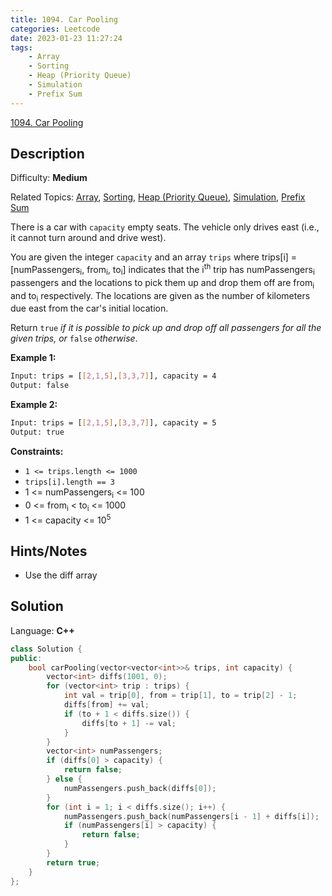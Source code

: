 ```yaml
---
title: 1094. Car Pooling
categories: Leetcode
date: 2023-01-23 11:27:24
tags:
    - Array
    - Sorting
    - Heap (Priority Queue)
    - Simulation
    - Prefix Sum
---
```


[1094\. Car Pooling](https://leetcode.com/problems/car-pooling/)

## Description

Difficulty: **Medium**

Related Topics: [Array](https://leetcode.com/tag/array/), [Sorting](https://leetcode.com/tag/sorting/), [Heap (Priority Queue)](https://leetcode.com/tag/heap-priority-queue/), [Simulation](https://leetcode.com/tag/simulation/), [Prefix Sum](https://leetcode.com/tag/prefix-sum/)

There is a car with `capacity` empty seats. The vehicle only drives east (i.e., it cannot turn around and drive west).

You are given the integer `capacity` and an array `trips` where trips[i] = [numPassengers<sub>i</sub>, from<sub>i</sub>, to<sub>i</sub>] indicates that the i<sup>th</sup> trip has numPassengers<sub>i</sub> passengers and the locations to pick them up and drop them off are from<sub>i</sub> and to<sub>i</sub> respectively. The locations are given as the number of kilometers due east from the car's initial location.

Return `true` _if it is possible to pick up and drop off all passengers for all the given trips, or_ `false` _otherwise_.

**Example 1:**

```bash
Input: trips = [[2,1,5],[3,3,7]], capacity = 4
Output: false
```

**Example 2:**

```bash
Input: trips = [[2,1,5],[3,3,7]], capacity = 5
Output: true
```

**Constraints:**

* `1 <= trips.length <= 1000`
* `trips[i].length == 3`
* 1 <= numPassengers<sub>i</sub> <= 100
* 0 <= from<sub>i</sub> < to<sub>i</sub> <= 1000
* 1 <= capacity <= 10<sup>5</sup>

## Hints/Notes

* Use the diff array

## Solution

Language: **C++**

```C++
class Solution {
public:
    bool carPooling(vector<vector<int>>& trips, int capacity) {
        vector<int> diffs(1001, 0);
        for (vector<int> trip : trips) {
            int val = trip[0], from = trip[1], to = trip[2] - 1;
            diffs[from] += val;
            if (to + 1 < diffs.size()) {
                diffs[to + 1] -= val;
            }
        }
        vector<int> numPassengers;
        if (diffs[0] > capacity) {
            return false;
        } else {
            numPassengers.push_back(diffs[0]);
        }
        for (int i = 1; i < diffs.size(); i++) {
            numPassengers.push_back(numPassengers[i - 1] + diffs[i]);
            if (numPassengers[i] > capacity) {
                return false;
            }
        }
        return true;
    }
};
```
